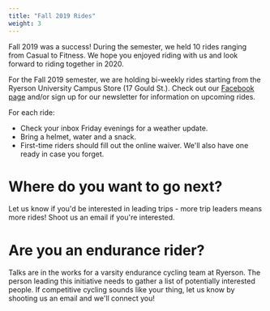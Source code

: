```yaml
---
title: "Fall 2019 Rides"
weight: 3
---
```


Fall 2019 was a success! During the semester, we held 10 rides ranging from Casual to Fitness. We hope you enjoyed riding with us and look forward to riding together in 2020.

For the Fall 2019 semester, we are holding bi-weekly rides starting from the Ryerson University Campus Store (17 Gould St.). Check out our <a href="https://www.facebook.com/RUCycling/">Facebook page</a> and/or sign up for our newsletter for information on upcoming rides. 

For each ride:
- Check your inbox Friday evenings for a weather update.
- Bring a helmet, water and a snack.
- First-time riders should fill out the online waiver. We'll also have one
ready in case you forget.

# Where do you want to go next?
Let us know if you'd be interested in leading trips - more trip leaders 
means more rides! Shoot us an email if you're interested. 

# Are you an endurance rider?
Talks are in the works for a varsity endurance cycling team at Ryerson. 
The person leading this initiative needs to gather a list of potentially 
interested people. If competitive cycling sounds like your thing, let us know by
shooting us an email and we'll connect you!

